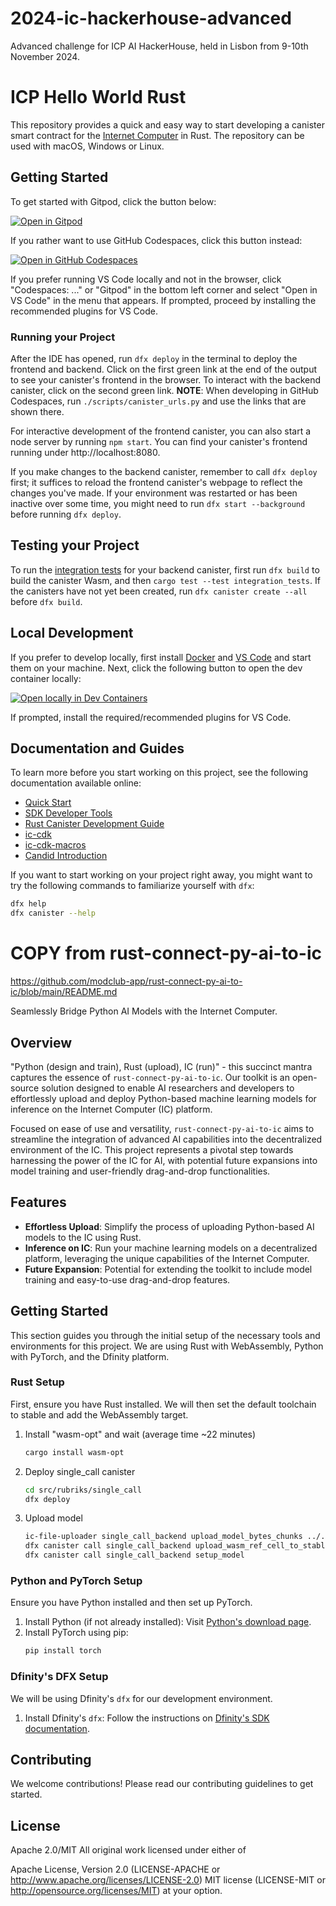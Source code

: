 # 2024-ic-hackerhouse-advanced

Advanced challenge for ICP AI HackerHouse, held in Lisbon from 9-10th November 2024.

# ICP Hello World Rust

This repository provides a quick and easy way to start developing a canister smart contract for the [Internet Computer](https://internetcomputer.org/) in Rust.
The repository can be used with macOS, Windows or Linux.

## Getting Started

To get started with Gitpod, click the button below:

[![Open in Gitpod](https://gitpod.io/button/open-in-gitpod.svg)](https://gitpod.io/#https://github.com/dfinity/icp-hello-world-rust)

If you rather want to use GitHub Codespaces, click this button instead:

[![Open in GitHub Codespaces](https://github.com/codespaces/badge.svg)](https://codespaces.new/dfinity/icp-hello-world-rust?quickstart=1)

If you prefer running VS Code locally and not in the browser, click "Codespaces: ..." or "Gitpod" in the bottom left corner and select "Open in VS Code" in the menu that appears.
If prompted, proceed by installing the recommended plugins for VS Code.

### Running your Project

After the IDE has opened, run `dfx deploy` in the terminal to deploy the frontend and backend.
Click on the first green link at the end of the output to see your canister's frontend in the browser.
To interact with the backend canister, click on the second green link.
**NOTE**: When developing in GitHub Codespaces, run `./scripts/canister_urls.py` and use the links that are shown there.

For interactive development of the frontend canister, you can also start a node server by running `npm start`.
You can find your canister's frontend running under http://localhost:8080.

If you make changes to the backend canister, remember to call `dfx deploy` first; it suffices to reload the frontend canister's webpage to reflect the changes you've made.
If your environment was restarted or has been inactive over some time, you might need to run `dfx start --background` before running `dfx deploy`.

## Testing your Project

To run the [integration tests](/src/icp_hello_world_rust_backend/tests/integration_tests.rs#L18) for your backend canister, first run `dfx build` to build the canister Wasm, and then `cargo test --test integration_tests`.
If the canisters have not yet been created, run `dfx canister create --all` before `dfx build`.

## Local Development

If you prefer to develop locally, first install [Docker](https://www.docker.com/get-started/) and [VS Code](https://code.visualstudio.com/) and start them on your machine.
Next, click the following button to open the dev container locally:

[![Open locally in Dev Containers](https://img.shields.io/static/v1?label=Dev%20Containers&message=Open&color=blue&logo=visualstudiocode)](https://vscode.dev/redirect?url=vscode://ms-vscode-remote.remote-containers/cloneInVolume?url=https://github.com/dfinity/icp-hello-world-rust)

If prompted, install the required/recommended plugins for VS Code.

## Documentation and Guides

To learn more before you start working on this project, see the following documentation available online:

- [Quick Start](https://internetcomputer.org/docs/current/developer-docs/setup/deploy-locally)
- [SDK Developer Tools](https://internetcomputer.org/docs/current/developer-docs/setup/install)
- [Rust Canister Development Guide](https://internetcomputer.org/docs/current/developer-docs/backend/rust/)
- [ic-cdk](https://docs.rs/ic-cdk)
- [ic-cdk-macros](https://docs.rs/ic-cdk-macros)
- [Candid Introduction](https://internetcomputer.org/docs/current/developer-docs/backend/candid/)

If you want to start working on your project right away, you might want to try the following commands to familiarize yourself with `dfx`:

```bash
dfx help
dfx canister --help
```

# COPY from rust-connect-py-ai-to-ic

https://github.com/modclub-app/rust-connect-py-ai-to-ic/blob/main/README.md

Seamlessly Bridge Python AI Models with the Internet Computer.

## Overview

"Python (design and train), Rust (upload), IC (run)" - this succinct mantra captures the essence of `rust-connect-py-ai-to-ic`. Our toolkit is an open-source solution designed to enable AI researchers and developers to effortlessly upload and deploy Python-based machine learning models for inference on the Internet Computer (IC) platform.

Focused on ease of use and versatility, `rust-connect-py-ai-to-ic` aims to streamline the integration of advanced AI capabilities into the decentralized environment of the IC. This project represents a pivotal step towards harnessing the power of the IC for AI, with potential future expansions into model training and user-friendly drag-and-drop functionalities.

## Features

- **Effortless Upload**: Simplify the process of uploading Python-based AI models to the IC using Rust.
- **Inference on IC**: Run your machine learning models on a decentralized platform, leveraging the unique capabilities of the Internet Computer.
- **Future Expansion**: Potential for extending the toolkit to include model training and easy-to-use drag-and-drop features.

## Getting Started

This section guides you through the initial setup of the necessary tools and environments for this project. We are using Rust with WebAssembly, Python with PyTorch, and the Dfinity platform.

### Rust Setup

First, ensure you have Rust installed. We will then set the default toolchain to stable and add the WebAssembly target.

1. Install "wasm-opt" and wait (average time ~22 minutes)
   ```bash
   cargo install wasm-opt
   ```
2. Deploy single_call canister
   ```bash
   cd src/rubriks/single_call
   dfx deploy
   ```
3. Upload model
   ```bash
   ic-file-uploader single_call_backend upload_model_bytes_chunks ../../../lib/models/gpt2_with_kv.onnx
   dfx canister call single_call_backend upload_wasm_ref_cell_to_stable
   dfx canister call single_call_backend setup_model
   ```

### Python and PyTorch Setup

Ensure you have Python installed and then set up PyTorch.

1. Install Python (if not already installed): Visit [Python's download page](https://www.python.org/downloads/).
2. Install PyTorch using pip:
   ```bash
   pip install torch
   ```

### Dfinity's DFX Setup

We will be using Dfinity's `dfx` for our development environment.

1. Install Dfinity's `dfx`: Follow the instructions on [Dfinity's SDK documentation](https://sdk.dfinity.org/docs/quickstart/quickstart.html).

## Contributing

We welcome contributions! Please read our contributing guidelines to get started.

## License

Apache 2.0/MIT
All original work licensed under either of

Apache License, Version 2.0 (LICENSE-APACHE or http://www.apache.org/licenses/LICENSE-2.0)
MIT license (LICENSE-MIT or http://opensource.org/licenses/MIT) at your option.
